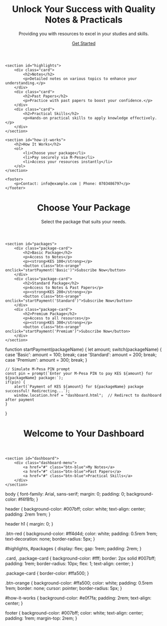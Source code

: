 <!DOCTYPE html>
<html lang="en">
<head>
    <meta charset="UTF-8">
    <meta name="viewport" content="width=device-width, initial-scale=1.0">
    <title>Notes & Practical Skills</title>
    <link rel="stylesheet" href="styles.css">
</head>
<body>
    <header>
        <h1>Unlock Your Success with Quality Notes & Practicals</h1>
        <p>Providing you with resources to excel in your studies and skills.</p>
        <a href="packages.html" class="btn-red">Get Started</a>
    </header>
    
    <section id="highlights">
        <div class="card">
            <h2>Notes</h2>
            <p>Detailed notes on various topics to enhance your understanding.</p>
        </div>
        <div class="card">
            <h2>Past Papers</h2>
            <p>Practice with past papers to boost your confidence.</p>
        </div>
        <div class="card">
            <h2>Practical Skills</h2>
            <p>Hands-on practical skills to apply knowledge effectively.</p>
        </div>
    </section>

    <section id="how-it-works">
        <h2>How It Works</h2>
        <ol>
            <li>Choose your package</li>
            <li>Pay securely via M-Pesa</li>
            <li>Access your resources instantly</li>
        </ol>
    </section>

    <footer>
        <p>Contact: info@example.com | Phone: 0703486797</p>
    </footer>
</body>
</html>
<!DOCTYPE html>
<html lang="en">
<head>
    <meta charset="UTF-8">
    <meta name="viewport" content="width=device-width, initial-scale=1.0">
    <title>Choose Your Package</title>
    <link rel="stylesheet" href="styles.css">
</head>
<body>
    <header>
        <h1>Choose Your Package</h1>
        <p>Select the package that suits your needs.</p>
    </header>

    <section id="packages">
        <div class="package-card">
            <h2>Basic Package</h2>
            <p>Access to Notes</p>
            <p><strong>KES 100</strong></p>
            <button class="btn-orange" onclick="startPayment('Basic')">Subscribe Now</button>
        </div>
        <div class="package-card">
            <h2>Standard Package</h2>
            <p>Access to Notes & Past Papers</p>
            <p><strong>KES 200</strong></p>
            <button class="btn-orange" onclick="startPayment('Standard')">Subscribe Now</button>
        </div>
        <div class="package-card">
            <h2>Premium Package</h2>
            <p>Access to all resources</p>
            <p><strong>KES 300</strong></p>
            <button class="btn-orange" onclick="startPayment('Premium')">Subscribe Now</button>
        </div>
    </section>
</body>
</html>
function startPayment(packageName) {
    let amount;
    switch(packageName) {
        case 'Basic':
            amount = 100;
            break;
        case 'Standard':
            amount = 200;
            break;
        case 'Premium':
            amount = 300;
            break;
    }

    // Simulate M-Pesa PIN prompt
    const pin = prompt(`Enter your M-Pesa PIN to pay KES ${amount} for ${packageName} package:`);
    if(pin) {
        alert(`Payment of KES ${amount} for ${packageName} package successful! Redirecting...`);
        window.location.href = "dashboard.html";  // Redirect to dashboard after payment
    }
}
<!DOCTYPE html>
<html lang="en">
<head>
    <meta charset="UTF-8">
    <meta name="viewport" content="width=device-width, initial-scale=1.0">
    <title>User Dashboard</title>
    <link rel="stylesheet" href="styles.css">
</head>
<body>
    <header>
        <h1>Welcome to Your Dashboard</h1>
    </header>

    <section id="dashboard">
        <div class="dashboard-menu">
            <a href="#" class="btn-blue">My Notes</a>
            <a href="#" class="btn-blue">Past Papers</a>
            <a href="#" class="btn-blue">Practical Skills</a>
        </div>
    </section>
</body>
</html>
body {
    font-family: Arial, sans-serif;
    margin: 0;
    padding: 0;
    background-color: #f4f8fb;
}

header {
    background-color: #007bff;
    color: white;
    text-align: center;
    padding: 2rem 1rem;
}

header h1 {
    margin: 0;
}

.btn-red {
    background-color: #ff4d4d;
    color: white;
    padding: 0.5rem 1rem;
    text-decoration: none;
    border-radius: 5px;
}

#highlights, #packages {
    display: flex;
    gap: 1rem;
    padding: 2rem;
}

.card, .package-card {
    background-color: #fff;
    border: 2px solid #007bff;
    padding: 1rem;
    border-radius: 10px;
    flex: 1;
    text-align: center;
}

.package-card {
    border-color: #ffa500;
}

.btn-orange {
    background-color: #ffa500;
    color: white;
    padding: 0.5rem 1rem;
    border: none;
    cursor: pointer;
    border-radius: 5px;
}

#how-it-works {
    background-color: #e0f7fa;
    padding: 2rem;
    text-align: center;
}

footer {
    background-color: #007bff;
    color: white;
    text-align: center;
    padding: 1rem;
    margin-top: 2rem;
}
